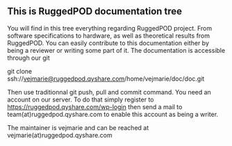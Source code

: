 ## This is RuggedPOD documentation tree

You will find in this tree everything regarding RuggedPOD project. From software specifications to hardware, as well as theoretical results from RuggedPOD.
You can easily contribute to this documentation either by being a reviewer or writing some part of it. The documentation is accessible through our git 

git clone ssh://vejmarie@ruggedpod.qyshare.com/home/vejmarie/doc/doc.git

Then use traditionnal git push, pull and commit command. You need an account on our server. To do that simply register to https://ruggedpod.qyshare.com/wp-login then send a mail to team(at)ruggedpod.qyshare.com to enable this account as being a writer.

The maintainer is vejmarie and can be reached at vejmarie(at)ruggedpod.qyshare.com
